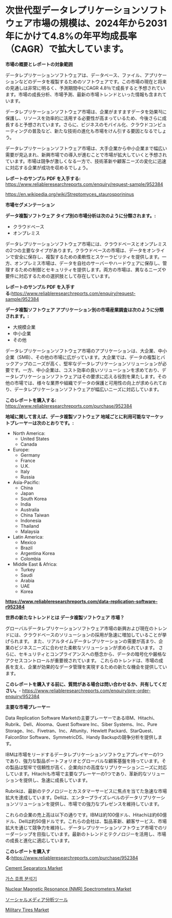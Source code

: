 <p><h1>次世代型データレプリケーションソフトウェア市場の規模は、2024年から2031年にかけて4.8%の年平均成長率（CAGR）で拡大しています。</h1></p><p><strong>市場の概要とレポートの対象範囲</strong></p>
<p><p>データレプリケーションソフトウェアは、データベース、ファイル、アプリケーションなどのデータを複製するためのソフトウェアです。この市場の現在と将来の見通しは非常に明るく、予測期間中にCAGR 4.8％で成長すると予想されています。市場の成長分析、市場予測、最新の市場トレンドといった情報も含まれています。</p><p>データレプリケーションソフトウェア市場は、企業がますますデータを効果적に保護し、リソースを効率的に活用する必要性が高まっているため、今後さらに成長すると予想されています。さらに、ビジネスのモバイル化、クラウドコンピューティングの普及など、新たな技術の進化も市場をけん引する要因となるでしょう。</p><p>データレプリケーションソフトウェア市場は、大手企業から中小企業まで幅広い需要が見込まれ、新興市場での導入が進むことで市場が拡大していくと予想されています。市場は競争が激しくなる一方で、技術革新や顧客ニーズの変化に迅速に対応する企業が成功を収めるでしょう。</p></p>
<p><strong>レポートのサンプル PDF を入手する:</strong> <a href="https://www.reliableresearchreports.com/enquiry/request-sample/952384">https://www.reliableresearchreports.com/enquiry/request-sample/952384</a></p>
<p><a href="https://en.wikipedia.org/wiki/Streptomyces_staurosporininus">https://en.wikipedia.org/wiki/Streptomyces_staurosporininus</a></p>
<p><strong>市場セグメンテーション</strong></p>
<p><strong>データ複製ソフトウェア タイプ別の市場分析は次のように分類されます。:</strong></p>
<p><ul><li>クラウドベース</li><li>オンプレミス</li></ul></p>
<p><p>データレプリケーションソフトウェア市場には、クラウドベースとオンプレミスの2つの主要なタイプがあります。クラウドベースの市場は、データをオンラインで安全に保存し、複製するための柔軟性とスケーラビリティを提供します。一方、オンプレミス市場は、データを自社のサーバーやハードウェアに保存し、管理するための制御とセキュリティを提供します。両方の市場は、異なるニーズや要件に対応するための選択肢として存在しています。</p></p>
<p><strong>レポートのサンプル PDF を入手する:</strong><a href="https://www.reliableresearchreports.com/enquiry/request-sample/952384">https://www.reliableresearchreports.com/enquiry/request-sample/952384</a></p>
<p><strong> データ複製ソフトウェア アプリケーション別の市場産業調査は次のように分類されます。:</strong></p>
<p><ul><li>大規模企業</li><li>中小企業</li><li>その他</li></ul></p>
<p><p>データレプリケーションソフトウェア市場のアプリケーションは、大企業、中小企業（SMB）、その他の市場に広がっています。大企業では、データの複製とバックアップのニーズが高く、堅牢なデータレプリケーションソリューションが必要です。一方、中小企業は、コスト効率の良いソリューションを求めており、データレプリケーションソフトウェアはその要求に応える役割を果たします。その他の市場では、様々な業界や組織でデータの保護と可用性の向上が求められており、データレプリケーションソフトウェアが幅広いニーズに対応しています。</p></p>
<p><strong>このレポートを購入する:</strong> <a href="https://www.reliableresearchreports.com/purchase/952384">https://www.reliableresearchreports.com/purchase/952384</a></p>
<p><strong>地域に関して言えば、データ複製ソフトウェア 地域ごとに利用可能なマーケットプレーヤーは次のとおりです。:</strong></p>
<p><ul>
    <li>
        North America:
        <ul>
            <li>United States</li>
            <li>Canada</li>
        </ul>
    </li>
    <li>
        Europe:
        <ul>
            <li>Germany</li>
            <li>France</li>
            <li>U.K.</li>
            <li>Italy</li>
            <li>Russia</li>
        </ul>
    </li>
    <li>
        Asia-Pacific:
        <ul>
            <li>China</li>
            <li>Japan</li>
            <li>South Korea</li>
            <li>India</li>
            <li>Australia</li>
            <li>China Taiwan</li>
            <li>Indonesia</li>
            <li>Thailand</li>
            <li>Malaysia</li>
        </ul>
    </li>
    <li>
        Latin America:
        <ul>
            <li>Mexico</li>
            <li>Brazil</li>
            <li>Argentina Korea</li>
            <li>Colombia</li>
        </ul>
    </li>
    <li>
        Middle East & Africa:
        <ul>
            <li>Turkey</li>
            <li>Saudi</li>
            <li>Arabia</li>
            <li>UAE</li>
            <li>Korea</li>
        </ul>
    </li>
    </ul></p>
<p><strong><a href="https://www.reliableresearchreports.com/data-replication-software-r952384">https://www.reliableresearchreports.com/data-replication-software-r952384</a></strong></p>
<p><strong>世界の新たなトレンドとは データ複製ソフトウェア 市場？</strong></p>
<p><p>グローバルデータレプリケーションソフトウェア市場の新興および現在のトレンドには、クラウドベースのソリューションの採用が急速に増加していることが挙げられます。 また、リアルタイムデータレプリケーションの需要が高まり、企業のビジネスニーズに合わせた柔軟なソリューションが求められています。 さらに、セキュリティとコンプライアンスへの懸念から、データの暗号化や厳格なアクセスコントロールが重要視されています。 これらのトレンドは、市場の成長を支え、企業が効果的なデータ管理を実現するための新たな機会を提供しています。</p></p>
<p><strong>このレポートを購入する前に、質問がある場合は問い合わせるか、共有してください。</strong>- <a href="https://www.reliableresearchreports.com/enquiry/pre-order-enquiry/952384">https://www.reliableresearchreports.com/enquiry/pre-order-enquiry/952384</a></p>
<p><strong>主要な市場プレーヤー</strong></p>
<p><p>Data Replication Software Marketの主要プレーヤーであるIBM、Hitachi、Rubrik、Dell、Alooma、Quest Software Inc、Siber Systems、Inc、Pure Storage、Inc、Fivetran、Inc、Attunity、Hewlett Packard、StarQuest、FalconStor Software、SymmetricDS、Handy Backupの競争分析を提供します。</p><p>IBMは市場をリードするデータレプリケーションソフトウェアプレイヤーの1つであり、強力な製品ポートフォリオとグローバルな顧客基盤を持っています。その製品は堅牢で信頼性が高く、企業向けの高度なリプリケーションニーズに対応しています。Hitachiも市場で主要なプレーヤーの1つであり、革新的なソリューションを提供し、急速に成長しています。</p><p>Rubrikは、最新のテクノロジーとカスタマーサービスに焦点を当てた急速な市場拡大を達成しています。Dellは、エンタープライズレベルのデータリプリケーションソリューションを提供し、市場での強力なプレゼンスを維持しています。</p><p>これらの企業の売上高は以下の通りです。IBMは約100億ドル、Hitachiは約60億ドル、Dellは約50億ドルです。これらの会社は、製品革新、顧客サービス、市場拡大を通じて競争力を維持し、データレプリケーションソフトウェア市場でのリーダーシップを目指しています。最新のトレンドとテクノロジーを活用し、市場の成長と進化に適応しています。</p></p>
<p><strong>このレポートを購入する:</strong><a href="https://www.reliableresearchreports.com/purchase/952384">https://www.reliableresearchreports.com/purchase/952384</a></p>
<p><p><a href="https://medium.com/@adam.churchill89678/analyzing-cement-separators-market-dynamics-and-growth-drivers-and-forecasted-for-period-from-2024-e68e6f2c7818">Cement Separators Market</a></p><p><a href="https://github.com/shampaakter36/Market-Research-Report-List-2/blob/main/173334057735.md">가스 흐름 분석기</a></p><p><a href="https://github.com/nyahMertz1928/Market-Research-Report-List-1/blob/main/nuclear-magnetic-resonance-nmr-spectrometers-market.md">Nuclear Magnetic Resonance (NMR) Spectrometers Market</a></p><p><a href="https://github.com/DanykaKilback/Market-Research-Report-List-2/blob/main/202513845476.md">ソーシャルメディア分析ツール</a></p><p><a href="https://issuu.com/reportprime-2/docs/military-tires-market-size-2030.pptx">Military Tires Market</a></p></p>